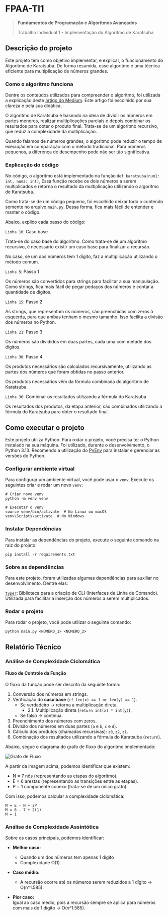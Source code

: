 # FPAA-TI1

> **Fundamentos de Programação e Algoritmos Avançados**
> 
> Trabalho Individual 1 - Implementação do Algoritmo de Karatsuba


## Descrição do projeto

Este projeto tem como objetivo implementar, e explicar, o
funcionamento do Algoritmo de Karatsuba. De forma resumida, esse
algoritmo é uma técnica eficiente para multiplicação de números
grandes.

### Como o algoritmo funciona

Dentre os conteúdos utilizados para compreender o algoritmo, foi
utilizada a explicação deste [artigo do Medium](https://medium.com/@sachinkg12/karatsuba-multiplication-algorithm-f60c4abe5779).
Este artigo foi escolhido por sua clareza e pela sua didática.

O algoritmo de Karatsuba é baseado na ideia de dividir os números
em partes menores, realizar multiplicações parciais e depois
combinar os resultados para obter o produto final. Trata-se de um
algoritmo recursivo, que reduz a complexidade da multiplicação.

Quando falamos de números grandes, o algoritmo pode reduzir o tempo
de execução em comparação com o método tradicional. Para números
pequenos, a diferença de desempenho pode não ser tão significativa.

### Explicação do código

No código, o algoritmo está implementado na função `def karatsuba(num1: int, num2: int)`,
Essa função recebe os dois números a serem multiplicados e retorna
o resultado da multiplicação utilizando o algoritmo de Karatsuba.

Como trata-se de um código pequeno, foi escolhido deixar todo o
conteúdo somente no arquivo `main.py`. Dessa forma, fica mais fácil
de entender e manter o código.

Abaixo, explico cada passo do código:

`Linha 10`: Caso base

Trata-se do caso base do algoritmo. Como trata-se de um algoritmo
recursivo, é necessário existir um caso base para finalizar a
recursão.

No caso, se um dos números tem 1 dígito, faz a multiplicação
utilizando o método comum.

`Linha 5`: Passo 1

Os números são convertidos para strings para facilitar a sua manipulação.
Como strings, fica mais fácil de pegar pedaços dos números e
contar a quantidade de dígitos.

`Linha 15`: Passo 2

As strings, que representam os números, são preenchidas com zeros
à esquerda, para que ambas tenham o mesmo tamanho. Isso facilita
a divisão dos números no Python.

`Linha 21`: Passo 3

Os números são divididos em duas partes, cada uma com metade dos dígitos.

`Linha 30`: Passo 4

Os produtos necessários são calculados recursivamente, utilizando as
partes dos números que foram obtidas no passo anterior.

Os produtos necessários vêm da fórmula combinada do algoritmo de Karatsuba.

`Linha 36`: Combinar os resultados utilizando a fórmula do Karatsuba

Os resultados dos produtos, da etapa anterior, são combinados
utilizando a fórmula do Karatsuba para obter o resultado final.



## Como executar o projeto

Este projeto utiliza Python. Para rodar o projeto, você precisa ter
o Python instalado na sua máquina. Foi utilizado, durante o
desenvolvimento, o Python 3.13. Recomendo a utilização do
[PyEnv](https://github.com/pyenv/pyenv) para instalar e gerenciar as
versões do Python.

### Configurar ambiente virtual

Para configurar um ambiente virtual, você pode usar o `venv`.
Execute os seguintes criar e rodar um novo `venv`:

```
# Criar novo venv
python -m venv venv

# Executar o venv
source venv/bin/activate  # No Linux ou macOS
venv\Scripts\activate  # No Windows
```

### Instalar Dependências

Para instalar as dependências do projeto, execute o seguinte
comando na raiz do projeto:

```
pip install -r requirements.txt
```

### Sobre as dependências

Para este projeto, foram utilizadas algumas dependências para
auxiliar no desenvolvimento. Dentre elas:

[`typer`](https://typer.tiangolo.com/): Biblioteca para a criação
de CLI (Interfaces de Linha de Comando). Utilizada para facilitar
a inserção dos números a serem multiplicados.


### Rodar o projeto

Para rodar o projeto, você pode utilizar o seguinte comando:

```
python main.py <NÚMERO_1> <NÚMERO_2>
```



## Relatório Técnico

### Análise de Complexidade Ciclomática

#### Fluxo de Controle da Função

O fluxo da função pode ser descrito da seguinte forma:

1. Conversão dos números em strings.
2. Verificação do **caso base** (`if len(x) == 1 or len(y) == 1`).  
   - Se verdadeiro → retorna a multiplicação direta.  
      - 2.1. Multiplicação direta (`return int(x) * int(y)`).
   - Se falso → continua.  
3. Preenchimento dos números com zeros.
4. Divisão dos números em duas partes (`a` e `b`, `c` e `d`).  
5. Cálculo dos produtos (chamadas recursivas): `z0`, `z2`, `z1`.  
6. Combinação dos resultados utilizando a fórmula do Karatsuba (`return`).

Abaixo, segue o diagrama do grafo de fluxo do algoritmo
implementado:

![Grafo de Fluxo](/assets/grafo_fluxo.png)

A partir da imagem acima, podemos identificar que existem:
- N = 7 nós (representando as etapas do algoritmo).
- E = 6 arestas (representando as transições entre as etapas).
- P = 1 componente conexo (trata-se de um único grafo).

Com isso, podemos calcular a complexidade ciclomática:

```
M = E - N + 2P
M = 6 - 7 + 2(1)
M = 1
```

### Análise de Complexidade Assintótica

Sobre os casos principais, podemos identificar:

- **Melhor caso:**  
  - Quando um dos números tem apenas 1 dígito
  - Complexidade O(1).  

- **Caso médio:**  
  - A recursão ocorre até os números serem reduzidos a 1 dígito → O(n^1.585).  

- **Pior caso:**  
  Igual ao caso médio, pois a recursão sempre se aplica para números com mais de 1 dígito → O(n^1.585).  
